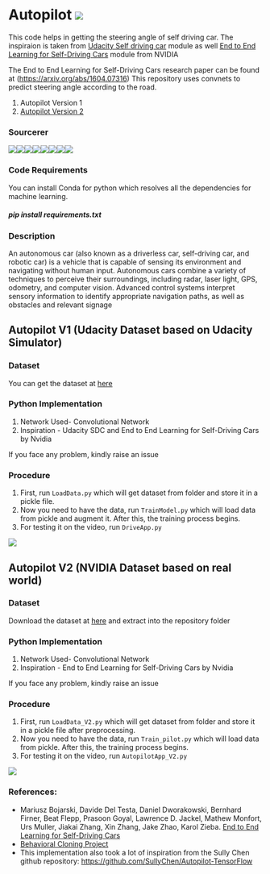 # Autopilot [![](https://img.shields.io/github/license/sourcerer-io/hall-of-fame.svg?colorB=ff0000)](https://github.com/akshaybahadur21/Autopilot/blob/master/LICENSE.txt)  

This code helps in getting the steering angle of self driving car. The inspiraion is taken from [Udacity Self driving car](https://github.com/udacity/CarND-Behavioral-Cloning-P3) module as well [End to End Learning for Self-Driving Cars](https://devblogs.nvidia.com/deep-learning-self-driving-cars/) module from NVIDIA

The End to End Learning for Self-Driving Cars research paper can be found at (https://arxiv.org/abs/1604.07316)
This repository uses convnets to predict steering angle according to the road. 

1) Autopilot Version 1
2) [Autopilot Version 2](https://github.com/akshaybahadur21/Autopilot/tree/master/Autopilot_V2)

### Sourcerer
[![](https://sourcerer.io/fame/akshaybahadur21/akshaybahadur21/Autopilot/images/0)](https://sourcerer.io/fame/akshaybahadur21/akshaybahadur21/Autopilot/links/0)[![](https://sourcerer.io/fame/akshaybahadur21/akshaybahadur21/Autopilot/images/1)](https://sourcerer.io/fame/akshaybahadur21/akshaybahadur21/Autopilot/links/1)[![](https://sourcerer.io/fame/akshaybahadur21/akshaybahadur21/Autopilot/images/2)](https://sourcerer.io/fame/akshaybahadur21/akshaybahadur21/Autopilot/links/2)[![](https://sourcerer.io/fame/akshaybahadur21/akshaybahadur21/Autopilot/images/3)](https://sourcerer.io/fame/akshaybahadur21/akshaybahadur21/Autopilot/links/3)[![](https://sourcerer.io/fame/akshaybahadur21/akshaybahadur21/Autopilot/images/4)](https://sourcerer.io/fame/akshaybahadur21/akshaybahadur21/Autopilot/links/4)[![](https://sourcerer.io/fame/akshaybahadur21/akshaybahadur21/Autopilot/images/5)](https://sourcerer.io/fame/akshaybahadur21/akshaybahadur21/Autopilot/links/5)[![](https://sourcerer.io/fame/akshaybahadur21/akshaybahadur21/Autopilot/images/6)](https://sourcerer.io/fame/akshaybahadur21/akshaybahadur21/Autopilot/links/6)[![](https://sourcerer.io/fame/akshaybahadur21/akshaybahadur21/Autopilot/images/7)](https://sourcerer.io/fame/akshaybahadur21/akshaybahadur21/Autopilot/links/7)

### Code Requirements
You can install Conda for python which resolves all the dependencies for machine learning.

##### pip install requirements.txt

### Description
An autonomous car (also known as a driverless car, self-driving car, and robotic car) is a vehicle that is capable of sensing its environment and navigating without human input. Autonomous cars combine a variety of techniques to perceive their surroundings, including radar, laser light, GPS, odometry, and computer vision. Advanced control systems interpret sensory information to identify appropriate navigation paths, as well as obstacles and relevant signage

## Autopilot V1 (Udacity Dataset based on Udacity Simulator)

### Dataset
You can get the dataset at [here](https://d17h27t6h515a5.cloudfront.net/topher/2016/December/584f6edd_data/data.zip)

### Python  Implementation

1) Network Used- Convolutional Network
2) Inspiration - Udacity SDC and End to End Learning for Self-Driving Cars by Nvidia

If you face any problem, kindly raise an issue

### Procedure

1) First, run `LoadData.py` which will get dataset from folder and store it in a pickle file.
2) Now you need to have the data, run `TrainModel.py` which will load data from pickle and augment it. After this, the training process begins.
3) For testing it on the video, run `DriveApp.py`

<img src="https://github.com/akshaybahadur21/Autopilot/blob/master/final.gif">

## Autopilot V2 (NVIDIA Dataset based on real world)

### Dataset
Download the dataset at [here](https://github.com/SullyChen/driving-datasets) and extract into the repository folder

### Python  Implementation

1) Network Used- Convolutional Network
2) Inspiration - End to End Learning for Self-Driving Cars by Nvidia

If you face any problem, kindly raise an issue

### Procedure

1) First, run `LoadData_V2.py` which will get dataset from folder and store it in a pickle file after preprocessing.
2) Now you need to have the data, run `Train_pilot.py` which will load data from pickle. After this, the training process begins.
3) For testing it on the video, run `AutopilotApp_V2.py`

<img src="https://github.com/akshaybahadur21/Autopilot/blob/master/v2.gif">

### References:
 
 - Mariusz Bojarski, Davide Del Testa, Daniel Dworakowski, Bernhard Firner, Beat Flepp, Prasoon Goyal, Lawrence D. Jackel, Mathew Monfort, Urs Muller, Jiakai Zhang, Xin Zhang, Jake Zhao, Karol Zieba. [End to End Learning for Self-Driving Cars](https://arxiv.org/abs/1604.07316)
 - [Behavioral Cloning Project](https://github.com/udacity/CarND-Behavioral-Cloning-P3) 
 - This implementation also took a lot of inspiration from the Sully Chen github repository: https://github.com/SullyChen/Autopilot-TensorFlow  





